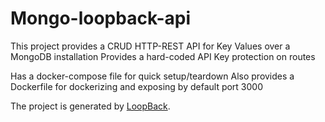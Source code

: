 # Mongo-loopback-api

This project provides a CRUD HTTP-REST API for Key Values over a MongoDB installation
Provides a hard-coded API Key protection on routes

Has a docker-compose file for quick setup/teardown
Also provides a Dockerfile for dockerizing and exposing by default port 3000

The project is generated by [LoopBack](http://loopback.io).
